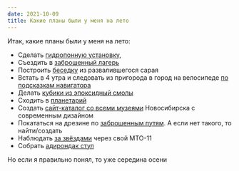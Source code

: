 ```yaml
---
date: 2021-10-09
title: Какие планы были у меня на лето
---
```


Итак, какие планы были у меня на лето:

- Сделать [гидропонную установку](/ru/make/hydroponics-system),
- Съездить в [заброшенный лагерь](/ru/paranormal/abandoned-summer-camp)
- Построить [беседку](/ru/make/gazebo) из развалившегося сарая
- Встать в 4 утра и следовать из пригорода в город на велосипеде [по подсказкам навигатора](/ru/blog/yandex.navigator-and-2gis-are-not-good)
- Делать [кубики из эпоксидный смолы](/ru/make/resin-dice)
- Сходить в [планетарий](/ru/paranormal/planetarium-in-nsk)
- Создать [сайт-каталог со всеми музеями](/ru/devlog/museums-in-nsk) Новосибирска с современным дизайном
- Покататься на дрезине по [заброшенным путям](/ru/blog/abandoned-railroads). А если нет такого, то найти/создать
- Наблюдать [за звёздами](/ru/blog/stargazing) через свой МТО-11
- Собрать [адирондак стул](/ru/make/adirondack-chair)

Но если я правильно понял, то уже середина осени
